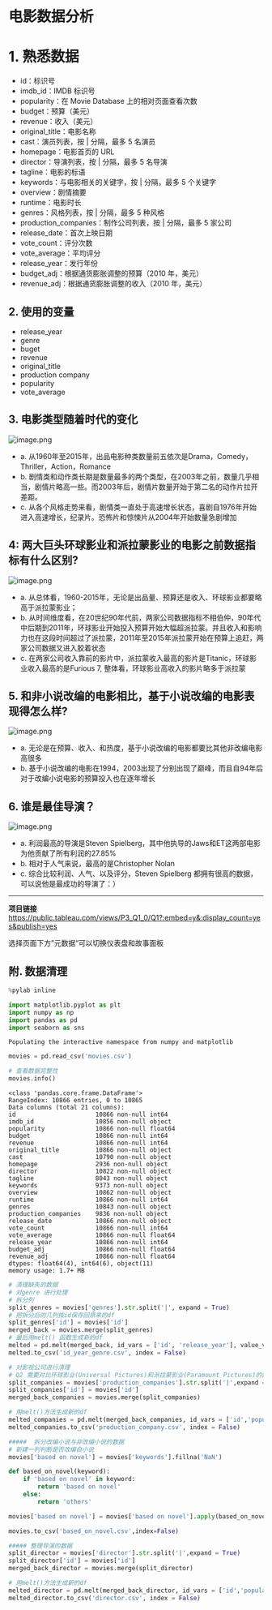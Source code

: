 
  # 电影数据分析
  
  # 1. 熟悉数据
  * id：标识号
  * imdb_id：IMDB 标识号
  * popularity：在 Movie Database 上的相对页面查看次数
  * budget：预算（美元）
  * revenue：收入（美元）
  * original_title：电影名称
  * cast：演员列表，按 | 分隔，最多 5 名演员
  * homepage：电影首页的 URL
  * director：导演列表，按 | 分隔，最多 5 名导演
  * tagline：电影的标语
  * keywords：与电影相关的关键字，按 | 分隔，最多 5 个关键字
  * overview：剧情摘要
  * runtime：电影时长
  * genres：风格列表，按 | 分隔，最多 5 种风格
  * production_companies：制作公司列表，按 | 分隔，最多 5 家公司
  * release_date：首次上映日期
  * vote_count：评分次数
  * vote_average：平均评分
  * release_year：发行年份
  * budget_adj：根据通货膨胀调整的预算（2010 年，美元）
  * revenue_adj：根据通货膨胀调整的收入（2010 年，美元）

## 2. 使用的变量
* release_year
* genre
* buget
* revenue
* original_title
* production company
* popularity
* vote_average

## 3. 电影类型随着时代的变化
![image.png](attachment:image.png)
* a. 从1960年至2015年，出品电影种类数量前五依次是Drama，Comedy，Thriller，Action，Romance
* b. 剧情类和动作类长期是数量最多的两个类型，在2003年之前，数量几乎相当，剧情片略高一些。而2003年后，剧情片数量开始于第二名的动作片拉开差距。
* c. 从各个风格走势来看，剧情类一直处于高速增长状态，喜剧自1976年开始进入高速增长，纪录片。恐怖片和惊悚片从2004年开始数量急剧增加

## 4: 两大巨头环球影业和派拉蒙影业的电影之前数据指标有什么区别?
![image.png](attachment:image.png)
* a. 从总体看，1960-2015年，无论是出品量、预算还是收入、环球影业都要略高于派拉蒙影业；
* b. 从时间维度看，在20世纪90年代前，两家公司数据指标不相伯仲，90年代中后期到2011年，环球影业开始投入预算开始大幅超派拉蒙。并且收入和影响力也在这段时间超过了派拉蒙，2011年至2015年派拉蒙开始在预算上追赶，两家公司数据又进入胶着状态
* c. 在两家公司收入靠前的影片中，派拉蒙收入最高的影片是Titanic，环球影业收入最高的是Furious 7, 整体看，环球影业高收入的影片略多于派拉蒙

## 5. 和非小说改编的电影相比，基于小说改编的电影表现得怎么样?
![image.png](attachment:image.png)
* a. 无论是在预算、收入、和热度，基于小说改编的电影都要比其他非改编电影高很多
* b. 基于小说改编的电影在1994，2003出现了分别出现了巅峰，而且自94年后对于改编小说电影的预算投入也在逐年增长


## 6. 谁是最佳导演？
![image.png](attachment:image.png)
* a. 利润最高的导演是Steven Spielberg，其中他执导的Jaws和ET这两部电影为他贡献了所有利润的27.85%
* b. 相对于人气来说，最高的是Christopher Nolan
* c. 综合比较利润、人气、以及评分，Steven Spielberg 都拥有很高的数据，可以说他是最成功的导演了：）

---
**项目链接**
https://public.tableau.com/views/P3_Q1_0/Q1?:embed=y&:display_count=yes&publish=yes

选择页面下方”元数据“可以切换仪表盘和故事面板

## 附. 数据清理


```python
%pylab inline

import matplotlib.pyplot as plt
import numpy as np
import pandas as pd
import seaborn as sns
```

    Populating the interactive namespace from numpy and matplotlib
    


```python
movies = pd.read_csv('movies.csv')
```


```python
# 查看数据完整性
movies.info()
```

    <class 'pandas.core.frame.DataFrame'>
    RangeIndex: 10866 entries, 0 to 10865
    Data columns (total 21 columns):
    id                      10866 non-null int64
    imdb_id                 10856 non-null object
    popularity              10866 non-null float64
    budget                  10866 non-null int64
    revenue                 10866 non-null int64
    original_title          10866 non-null object
    cast                    10790 non-null object
    homepage                2936 non-null object
    director                10822 non-null object
    tagline                 8043 non-null object
    keywords                9373 non-null object
    overview                10862 non-null object
    runtime                 10866 non-null int64
    genres                  10843 non-null object
    production_companies    9836 non-null object
    release_date            10866 non-null object
    vote_count              10866 non-null int64
    vote_average            10866 non-null float64
    release_year            10866 non-null int64
    budget_adj              10866 non-null float64
    revenue_adj             10866 non-null float64
    dtypes: float64(4), int64(6), object(11)
    memory usage: 1.7+ MB
    


```python
# 清理缺失的数据
# 对genre 进行处理
# 拆分列
split_genres = movies['genres'].str.split('|', expand = True)
# 把拆分后的几列按id保存回原来的df
split_genres['id'] = movies['id']
merged_back = movies.merge(split_genres)
# 最后用melt() 函数生成新的df
melted = pd.melt(merged_back, id_vars = ['id', 'release_year'], value_vars=[0, 1, 2, 3, 4], value_name = 'genre').drop('variable', axis = 1).dropna()
melted.to_csv('id_year_genre.csv', index = False)
```


```python
# 对影视公司进行清理
# Q2 需要对比环球影业(Universal Pictures)和派拉蒙影业(Paramount Pictures)的数据，而数据中很多电影是多家电影公司联合出品的，需要切割
split_companies = movies['production_companies'].str.split('|',expand = True)
split_companies['id'] = movies['id']
merged_back_companies = movies.merge(split_companies)

# 用melt()方法生成新的df
melted_companies = pd.melt(merged_back_companies, id_vars = ['id','popularity','budget','revenue','original_title','release_year','vote_count','vote_average'],value_vars = [0, 1, 2, 3, 4], value_name = 'production company').drop('variable', axis = 1).dropna()
melted_companies.to_csv('production_company.csv', index = False)
```


```python
#####  拆分改编小说与非改编小说的数据
# 新建一列判断是否改编自小说
movies['based on novel'] = movies['keywords'].fillna('NaN')

def based_on_novel(keyword):
    if 'based on novel' in keyword:
        return 'based on novel'
    else:
        return 'others'

movies['based on novel'] = movies['based on novel'].apply(based_on_novel)
```


```python
movies.to_csv('based_on_novel.csv',index=False)
```


```python
##### 整理导演的数据
split_director = movies['director'].str.split('|',expand = True)
split_director['id'] = movies['id']
merged_back_director = movies.merge(split_director)

# 用melt()方法生成新的df
melted_director = pd.melt(merged_back_director, id_vars = ['id','popularity','budget_adj','original_title', 'revenue_adj','release_year','vote_count','vote_average'],value_vars = [0, 1, 2, 3, 4], value_name = 'director').drop('variable', axis = 1).dropna()
melted_director.to_csv('director.csv', index = False)
```
